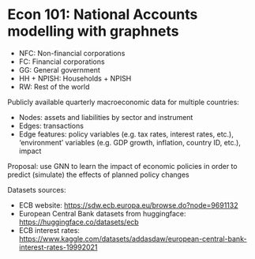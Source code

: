 # Econ 101: National Accounts modelling with graphnets

- NFC: Non-financial corporations
- FC: Financial corporations
- GG: General government
- HH + NPISH: Households + NPISH
- RW: Rest of the world


Publicly available quarterly macroeconomic data for multiple countries:
- Nodes: assets and liabilities by sector and instrument
- Edges: transactions
- Edge features: policy variables (e.g. tax rates, interest rates, etc.), ‘environment’ variables (e.g. GDP growth, inflation, country ID, etc.), impact

Proposal: use GNN to learn the impact of economic policies in order to predict (simulate) the effects of planned policy changes

Datasets sources:
- ECB website: https://sdw.ecb.europa.eu/browse.do?node=9691132
- European Central Bank datasets from huggingface: https://huggingface.co/datasets/ecb
- ECB interest rates: https://www.kaggle.com/datasets/addasdaw/european-central-bank-interest-rates-19992021


